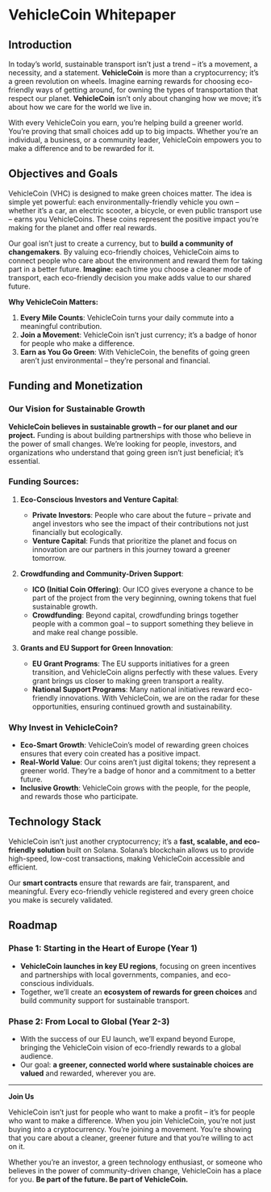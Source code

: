 
# VehicleCoin Whitepaper

## Introduction

In today’s world, sustainable transport isn’t just a trend – it’s a movement, a necessity, and a statement. **VehicleCoin** is more than a cryptocurrency; it’s a green revolution on wheels. Imagine earning rewards for choosing eco-friendly ways of getting around, for owning the types of transportation that respect our planet. **VehicleCoin** isn’t only about changing how we move; it’s about how we care for the world we live in. 

With every VehicleCoin you earn, you’re helping build a greener world. You’re proving that small choices add up to big impacts. Whether you’re an individual, a business, or a community leader, VehicleCoin empowers you to make a difference and to be rewarded for it.

## Objectives and Goals

VehicleCoin (VHC) is designed to make green choices matter. The idea is simple yet powerful: each environmentally-friendly vehicle you own – whether it’s a car, an electric scooter, a bicycle, or even public transport use – earns you VehicleCoins. These coins represent the positive impact you’re making for the planet and offer real rewards. 

Our goal isn’t just to create a currency, but to **build a community of changemakers**. By valuing eco-friendly choices, VehicleCoin aims to connect people who care about the environment and reward them for taking part in a better future. **Imagine:** each time you choose a cleaner mode of transport, each eco-friendly decision you make adds value to our shared future.

**Why VehicleCoin Matters:**
1. **Every Mile Counts**: VehicleCoin turns your daily commute into a meaningful contribution.
2. **Join a Movement**: VehicleCoin isn’t just currency; it’s a badge of honor for people who make a difference.
3. **Earn as You Go Green**: With VehicleCoin, the benefits of going green aren’t just environmental – they’re personal and financial.

## Funding and Monetization

### Our Vision for Sustainable Growth

**VehicleCoin believes in sustainable growth – for our planet and our project.** Funding is about building partnerships with those who believe in the power of small changes. We’re looking for people, investors, and organizations who understand that going green isn’t just beneficial; it’s essential.

### Funding Sources:
1. **Eco-Conscious Investors and Venture Capital**:
   - **Private Investors**: People who care about the future – private and angel investors who see the impact of their contributions not just financially but ecologically.
   - **Venture Capital**: Funds that prioritize the planet and focus on innovation are our partners in this journey toward a greener tomorrow.

2. **Crowdfunding and Community-Driven Support**:
   - **ICO (Initial Coin Offering)**: Our ICO gives everyone a chance to be part of the project from the very beginning, owning tokens that fuel sustainable growth.
   - **Crowdfunding**: Beyond capital, crowdfunding brings together people with a common goal – to support something they believe in and make real change possible.

3. **Grants and EU Support for Green Innovation**:
   - **EU Grant Programs**: The EU supports initiatives for a green transition, and VehicleCoin aligns perfectly with these values. Every grant brings us closer to making green transport a reality.
   - **National Support Programs**: Many national initiatives reward eco-friendly innovations. With VehicleCoin, we are on the radar for these opportunities, ensuring continued growth and sustainability.

### Why Invest in VehicleCoin?

- **Eco-Smart Growth**: VehicleCoin’s model of rewarding green choices ensures that every coin created has a positive impact.
- **Real-World Value**: Our coins aren’t just digital tokens; they represent a greener world. They’re a badge of honor and a commitment to a better future.
- **Inclusive Growth**: VehicleCoin grows with the people, for the people, and rewards those who participate. 

## Technology Stack

VehicleCoin isn’t just another cryptocurrency; it’s a **fast, scalable, and eco-friendly solution** built on Solana. Solana’s blockchain allows us to provide high-speed, low-cost transactions, making VehicleCoin accessible and efficient.

Our **smart contracts** ensure that rewards are fair, transparent, and meaningful. Every eco-friendly vehicle registered and every green choice you make is securely validated. 

## Roadmap

### Phase 1: **Starting in the Heart of Europe** (Year 1)
- **VehicleCoin launches in key EU regions**, focusing on green incentives and partnerships with local governments, companies, and eco-conscious individuals.
- Together, we’ll create an **ecosystem of rewards for green choices** and build community support for sustainable transport.

### Phase 2: **From Local to Global** (Year 2-3)
- With the success of our EU launch, we’ll expand beyond Europe, bringing the VehicleCoin vision of eco-friendly rewards to a global audience.
- Our goal: **a greener, connected world where sustainable choices are valued** and rewarded, wherever you are.

---

**Join Us**

VehicleCoin isn’t just for people who want to make a profit – it’s for people who want to make a difference. When you join VehicleCoin, you’re not just buying into a cryptocurrency. You’re joining a movement. You’re showing that you care about a cleaner, greener future and that you’re willing to act on it.

Whether you’re an investor, a green technology enthusiast, or someone who believes in the power of community-driven change, VehicleCoin has a place for you. **Be part of the future. Be part of VehicleCoin.**
